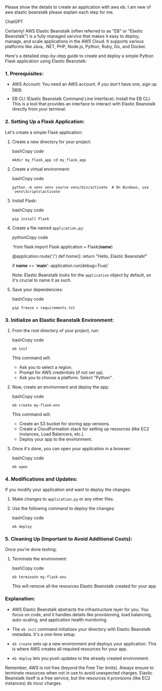 Please show the details to create an application with aws eb. I am new of aws elastic beanstalk please explain each step for me.

ChatGPT

Certainly! AWS Elastic Beanstalk (often referred to as "EB" or "Elastic Beanstalk") is a fully managed service that makes it easy to deploy, manage, and scale applications in the AWS Cloud. It supports various platforms like Java, .NET, PHP, Node.js, Python, Ruby, Go, and Docker.

Here's a detailed step-by-step guide to create and deploy a simple Python Flask application using Elastic Beanstalk:

### 1\. Prerequisites:

-   AWS Account: You need an AWS account. If you don't have one, sign up [here](https://aws.amazon.com/).
    
-   EB CLI (Elastic Beanstalk Command Line Interface): Install the EB CLI. This is a tool that provides an interface to interact with Elastic Beanstalk directly from your terminal.
    

### 2\. Setting Up a Flask Application:

Let's create a simple Flask application:

1.  Create a new directory for your project:
    
    bashCopy code
    
    `mkdir my_flask_app
    cd my_flask_app` 
    
2.  Create a virtual environment:
    
    bashCopy code
    
    ``python -m venv venv
    source venv/bin/activate  # On Windows, use `venv\Scripts\activate` `` 
    
3.  Install Flask:
    
    bashCopy code
    
    `pip install Flask` 
    
4.  Create a file named `application.py`:
    
    pythonCopy code
    
    `from flask import Flask
    application = Flask(__name__)
    
    @application.route('/')
    def home():
        return "Hello, Elastic Beanstalk!"
    
    if __name__ == '__main__':
        application.run(debug=True)` 
    
    Note: Elastic Beanstalk looks for the `application` object by default, so it's crucial to name it as such.
    
5.  Save your dependencies:
    
    bashCopy code
    
    `pip freeze > requirements.txt` 
    

### 3\. Initialize an Elastic Beanstalk Environment:

1.  From the root directory of your project, run:
    
    bashCopy code
    
    `eb init` 
    
    This command will:
    
    -   Ask you to select a region.
    -   Prompt for AWS credentials (if not set up).
    -   Ask you to choose a platform. Select "Python".
2.  Now, create an environment and deploy the app:
    
    bashCopy code
    
    `eb create my-flask-env` 
    
    This command will:
    
    -   Create an S3 bucket for storing app versions.
    -   Create a CloudFormation stack for setting up resources (like EC2 instances, Load Balancers, etc.).
    -   Deploy your app to the environment.
3.  Once it's done, you can open your application in a browser:
    
    bashCopy code
    
    `eb open` 
    

### 4\. Modifications and Updates:

If you modify your application and want to deploy the changes:

1.  Make changes to `application.py` or any other files.
    
2.  Use the following command to deploy the changes:
    
    bashCopy code
    
    `eb deploy` 
    

### 5\. Cleaning Up (Important to Avoid Additional Costs):

Once you're done testing:

1.  Terminate the environment:
    
    bashCopy code
    
    `eb terminate my-flask-env` 
    
    This will remove all the resources Elastic Beanstalk created for your app.
    

### Explanation:

-   AWS Elastic Beanstalk abstracts the infrastructure layer for you. You focus on code, and it handles details like provisioning, load balancing, auto-scaling, and application health monitoring.
    
-   The `eb init` command initializes your directory with Elastic Beanstalk metadata. It's a one-time setup.
    
-   `eb create` sets up a new environment and deploys your application. This is where AWS creates all required resources for your app.
    
-   `eb deploy` lets you push updates to the already created environment.
    

Remember, AWS is not free (beyond the Free Tier limits). Always ensure to terminate resources when not in use to avoid unexpected charges. Elastic Beanstalk itself is a free service, but the resources it provisions (like EC2 instances) do incur charges.
